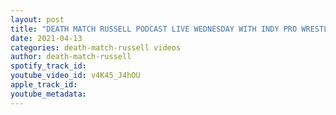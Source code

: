 ```yaml
---
layout: post
title: "DEATH MATCH RUSSELL PODCAST LIVE WEDNESDAY WITH INDY PRO WRESTLER ONLY BOBBY KNOWS!"
date: 2021-04-13
categories: death-match-russell videos
author: death-match-russell
spotify_track_id: 
youtube_video_id: v4K45_J4hOU
apple_track_id: 
youtube_metadata: 
---
```

